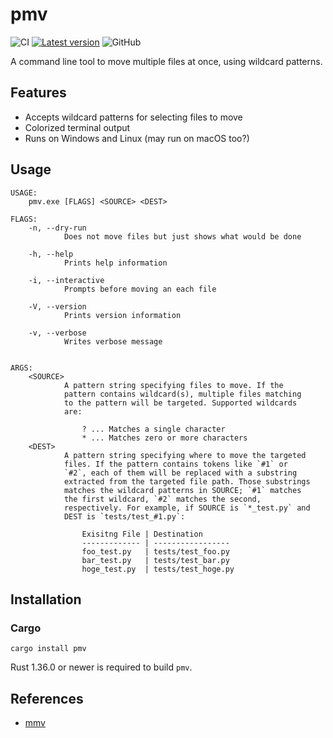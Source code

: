 # pmv

![CI](https://github.com/sgryjp/pmv/workflows/CI/badge.svg)
[![Latest version](https://img.shields.io/crates/v/pmv.svg)](https://crates.io/crates/pmv)
![GitHub](https://img.shields.io/github/license/sgryjp/pmv)

A command line tool to move multiple files at once, using wildcard patterns.

## Features

- Accepts wildcard patterns for selecting files to move
- Colorized terminal output
- Runs on Windows and Linux (may run on macOS too?)

## Usage

```text
USAGE:
    pmv.exe [FLAGS] <SOURCE> <DEST>

FLAGS:
    -n, --dry-run
            Does not move files but just shows what would be done

    -h, --help
            Prints help information

    -i, --interactive
            Prompts before moving an each file

    -V, --version
            Prints version information

    -v, --verbose
            Writes verbose message


ARGS:
    <SOURCE>
            A pattern string specifying files to move. If the
            pattern contains wildcard(s), multiple files matching
            to the pattern will be targeted. Supported wildcards
            are:

                ? ... Matches a single character
                * ... Matches zero or more characters
    <DEST>
            A pattern string specifying where to move the targeted
            files. If the pattern contains tokens like `#1` or
            `#2`, each of them will be replaced with a substring
            extracted from the targeted file path. Those substrings
            matches the wildcard patterns in SOURCE; `#1` matches
            the first wildcard, `#2` matches the second,
            respectively. For example, if SOURCE is `*_test.py` and
            DEST is `tests/test_#1.py`:

                Exisitng File | Destination
                ------------- | -----------------
                foo_test.py   | tests/test_foo.py
                bar_test.py   | tests/test_bar.py
                hoge_test.py  | tests/test_hoge.py
```

## Installation

### Cargo

```shell
cargo install pmv
```

Rust 1.36.0 or newer is required to build `pmv`.

## References

- [mmv](https://ss64.com/bash/mmv.html)
